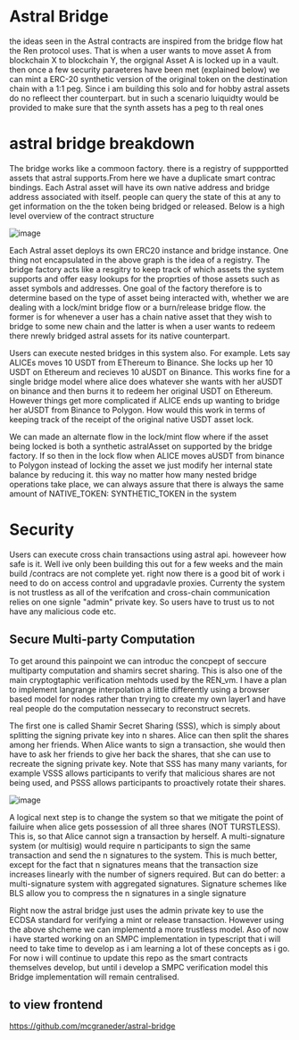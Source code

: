 # Astral Bridge
the ideas seen in the Astral contracts are inspired from the bridge flow hat the Ren protocol uses. That is when a user wants to move asset A from blockchain X to blockchain Y, the orgignal Asset A is locked up in a vault. then once a few security paraeteres have been met (explained below) we can mint a ERC-20 synthetic version of the original token on the destination chain with a 1:1 peg. Since i am building this solo and for hobby astral assets do no refleect ther counterpart. but in such a scenario luiquidty would be provided to make sure that the synth assets has a peg to th real ones

# astral bridge breakdown
The bridge works like a commoon factory. there is a registry of suppportted assets that astral supports.From here we have a duplicate smart contrac bindings. Each Astral asset will have its own native address and bridge address associated with itself. people can query the state of this at any to get information on the the token being bridged or released. Below is a high level overview of the contract structure

![image](https://user-images.githubusercontent.com/40043037/226329758-69839eca-daaf-4220-aaa0-bdfd4ec58b52.png)

Each Astral asset deploys its own ERC20 instance and bridge instance. One thing not encapsulated in the above graph is the idea of a registry. The bridge factory acts like a resgitry to keep track of which assets the system supports and offer easy lookups for the proprties of those assets such as asset symbols and addresses. One goal of the factory therefore is to determine based on the type of asset being interacted with, whether we are dealing with a lock/mint bridge flow or a burn/release bridge flow. the former is for whenever a user has a chain native asset that they wish to bridge to some new chain and the latter is when a user wants to redeem there nrewly bridged astral assets for its native counterpart.

Users can execute nested bridges in this system also. For example. Lets say ALICEs moves 10 USDT from EThereum to Binance. She locks up her 10 USDT on Ethereum and recieves 10 aUSDT on Binance. This works fine for a single bridge model where alice does whatever she wants with her aUSDT on binance and then burns it to redeem her original USDT on Ethereum. However things get more complicated if ALICE ends up wanting to bridge her aUSDT from Binance to Polygon. How would this work in terms of keeping track of the receipt of the original native USDT asset lock.

We can made an alternate flow in the lock/mint flow where if the asset being locked is both a synthetic astralAsset on supported by the bridge factory. If so then in the lock flow when ALICE moves aUSDT from binance to Polygon instead of locking the asset we just modify her internal state balance by reducing it. this way no matter how many nested bridge operations take place, we can always assure that there is always the same amount of NATIVE_TOKEN: SYNTHETIC_TOKEN in the system

# Security
Users can execute cross chain transactions using astral api. howeveer how safe is it. Well ive only been building this out for a few weeks and the main build /contracs are not complete yet. right now there is a good bit of work i need to do on access control and upgradavle proxies. Currenty the system is not trustless as all of the verifcation and cross-chain communication relies on one signle "admin" private key. So users have to trust us to not have any malicious code etc. 

## Secure Multi-party Computation
To get around this painpoint we can introduc the concpept of seccure multiparty computation and shamirs secret sharing. This is also one of the main cryptogtaphic verification mehtods used by the REN_vm. I have a plan to implement langrange interpolation a little differently using a browser based model for nodes rather than trying to create my own layer1 and have real people do the computation nessecary to reconstruct secrets.

The first one is called Shamir Secret Sharing (SSS), which is simply about splitting the signing private key into n shares. Alice can then split the shares among her friends. When Alice wants to sign a transaction, she would then have to ask her friends to give her back the shares, that she can use to recreate the signing private key. Note that SSS has many many variants, for example VSSS allows participants to verify that malicious shares are not being used, and PSSS allows participants to proactively rotate their shares.

![image](https://user-images.githubusercontent.com/40043037/226336060-a47a6fff-67ab-4efc-82d5-b3660656f17e.png)

A logical next step is to change the system so that we mitigate the point of failuire when alice gets possession of all three shares (NOT TURSTLESS). This is, so that Alice cannot sign a transaction by herself. A multi-signature system (or multisig) would require n participants to sign the same transaction and send the n signatures to the system. This is much better, except for the fact that n signatures means that the transaction size increases linearly with the number of signers required.
But can do better: a multi-signature system with aggregated signatures. Signature schemes like BLS allow you to compress the n signatures in a single signature

Right now the astral bridge just uses the admin private key to use the ECDSA standard for verifying a mint or release transaction. However using the above shcheme we can implementd a more trustless model. Aso of now i have started working on an SMPC implementation in typescript that i will need to take time to develop as i am learning a lot of these concepts as i go. For now i will continue to update this repo as the smart contracts themselves develop, but until i develop a SMPC verification model this Bridge implementation will remain centralised.

## to view frontend
https://github.com/mcgraneder/astral-bridge
